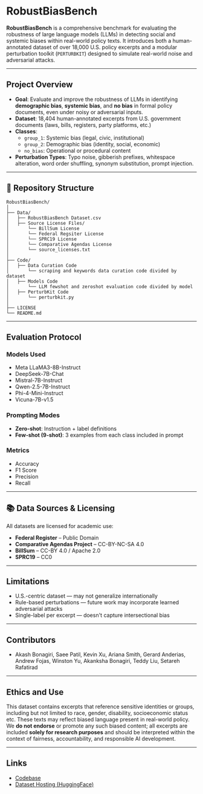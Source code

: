 # RobustBiasBench

**RobustBiasBench** is a comprehensive benchmark for evaluating the robustness of large language models (LLMs) in detecting social and systemic biases within real-world policy texts. It introduces both a human-annotated dataset of over 18,000 U.S. policy excerpts and a modular perturbation toolkit (`PERTURBKIT`) designed to simulate real-world noise and adversarial attacks.

---

## Project Overview

- **Goal**: Evaluate and improve the robustness of LLMs in identifying **demographic bias**, **systemic bias**, and **no bias** in formal policy documents, even under noisy or adversarial inputs.
- **Dataset**: 18,404 human-annotated excerpts from U.S. government documents (laws, bills, registers, party platforms, etc.)
- **Classes**:
  - `group_1`: Systemic bias (legal, civic, institutional)
  - `group_2`: Demographic bias (identity, social, economic)
  - `no_bias`: Operational or procedural content
- **Perturbation Types**: Typo noise, gibberish prefixes, whitespace alteration, word order shuffling, synonym substitution, prompt injection.

---

## 📁 Repository Structure

```
RobustBiasBench/
│
├── Data/
│   ├── RobustBiasBench Dataset.csv
│   ├── Source License Files/
│       └── BillSum License
│       └── Federal Regsiter License
│       └── SPRC19 License
│       └── Comparative Agendas License
│       └── source_licenses.txt
│
├── Code/
│   ├── Data Curation Code
│       └── scraping and keywords data curation code divided by dataset
│   ├── Models Code
│       └── LLM fewshot and zeroshot evaluation code divided by model
│   ├── PerturbKit Code
│       └── perturbkit.py
│
├── LICENSE
└── README.md
```

---

## Evaluation Protocol

### Models Used

- Meta LLaMA3-8B-Instruct
- DeepSeek-7B-Chat
- Mistral-7B-Instruct
- Qwen-2.5-7B-Instruct
- Phi-4-Mini-Instruct
- Vicuna-7B-v1.5

### Prompting Modes

- **Zero-shot**: Instruction + label definitions
- **Few-shot (9-shot)**: 3 examples from each class included in prompt

### Metrics

- Accuracy
- F1 Score
- Precision
- Recall


---

## 📚 Data Sources & Licensing

All datasets are licensed for academic use:

- **Federal Register** – Public Domain
- **Comparative Agendas Project** – CC-BY-NC-SA 4.0
- **BillSum** – CC-BY 4.0 / Apache 2.0
- **SPRC19** – CC0

---

## Limitations

- U.S.-centric dataset — may not generalize internationally
- Rule-based perturbations — future work may incorporate learned adversarial attacks
- Single-label per excerpt — doesn't capture intersectional bias

---

## Contributors

- Akash Bonagiri, Saee Patil, Kevin Xu, Ariana Smith, Gerard Anderias, Andrew Fojas, Winston Yu, Akanksha Bonagiri, Teddy Liu, Setareh Rafatirad

---

## Ethics and Use

This dataset contains excerpts that reference sensitive identities or groups, including but not limited to race, gender, disability, socioeconomic status etc. These texts may reflect biased language present in real-world policy. We **do not endorse** or promote any such biased content; all excerpts are included **solely for research purposes** and should be interpreted within the context of fairness, accountability, and responsible AI development.

---

## Links

- [Codebase](https://github.com/your-org/RobustBiasBench)
- [Dataset Hosting (HuggingFace)](https://huggingface.co/datasets/bsakash/RobustBiasBench)

